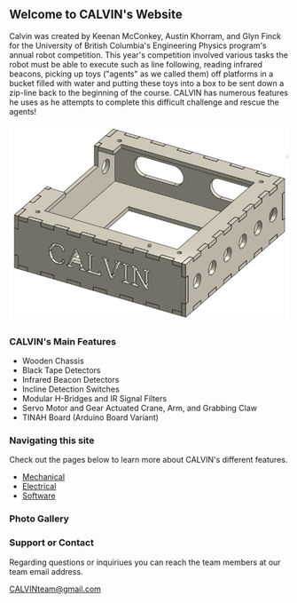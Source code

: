## Welcome to CALVIN's Website

Calvin was created by Keenan McConkey, Austin Khorram, and Glyn Finck for the University of British Columbia's Engineering Physics program's annual robot competition. This year's competition involved various tasks the robot must be able to execute such as line following, reading infrared beacons, picking up toys ("agents" as we called them) off platforms in a bucket filled with water and putting these toys into a box to be sent down a zip-line back to the beginning of the course. CALVIN has numerous features he uses as he attempts to complete this difficult challenge and rescue the agents!

![TINAH Box](images/tinah_box.png)

### CALVIN's Main Features

* Wooden Chassis
* Black Tape Detectors
* Infrared Beacon Detectors
* Incline Detection Switches
* Modular H-Bridges and IR Signal Filters
* Servo Motor and Gear Actuated Crane, Arm, and Grabbing Claw
* TINAH Board (Arduino Board Variant)

### Navigating this site

Check out the pages below to learn more about CALVIN's different features.

* [Mechanical](mechanical.md)
* [Electrical](electrical.md)
* [Software](software.md)

### Photo Gallery

### Support or Contact

Regarding questions or inquiriues you can reach the team members at our team email address.

[CALVINteam@gmail.com](CALVINteam@gmail.com)
